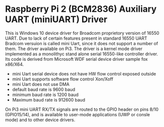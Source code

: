 # Raspberry Pi 2 (BCM2836) Auxiliary UART (miniUART) Driver

This is Windows 10 device driver for Broadcom proprietory version of 16550 UART. Due to lack of certain features present in standard 16550 UART
Bradcom versuion is called mini Uart, since it does not support a number of them.
The driver available on Pi3. 
The driver is a kernel mode driver implemented as a monolithyc stand alone serial 16550-like controller driver. Its code is derived from
Microsoft WDF serial device driver sample fox x86/X64.

* mini Uart serial device does not have HW flow control exposed outside
* mini Uart supports software flow control Xon/Xoff
* mini Uart does not use DMA
* default baud rate is 9600 baud
* minimum baud rate is 1200 baud
* Maximum baud rate is 912600 baud

On Pi3 mini UART RX/TX signals are routed to the GPIO header on pins 8/10 (GPIO15/14), 
and is available to user-mode applications (UWP or consle mode) and to other device drivers. 


